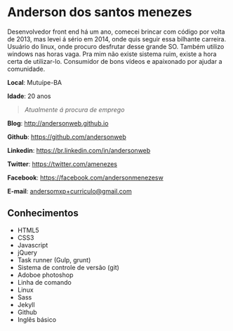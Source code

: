 # Anderson dos santos menezes

Desenvolvedor front end há um ano, comecei brincar com código por volta de 2013, mas levei á sério em 2014, onde quis seguir essa bilhante carreira. Usuário do linux, onde procuro desfrutar desse grande SO. Também utilizo windows nas horas vaga. Pra mim não existe sistema ruim, existe a hora certa de utilizar-lo. Consumidor de bons vídeos e apaixonado por ajudar a comunidade.

**Local**: Mutuípe-BA

**Idade**: 20 anos

> *Atualmente á procura de emprego*

**Blog**: http://andersonweb.github.io

**Github**: https://github.com/andersonweb

**Linkedin**: https://br.linkedin.com/in/andersonweb

**Twitter**: https://twitter.com/amenezes

**Facebook**: https://facebook.com/andersonmenezesw

**E-mail**: andersomxp+curriculo@gmail.com

## Conhecimentos
- HTML5
- CSS3
- Javascript
- jQuery
- Task runner (Gulp, grunt)
- Sistema de controle de versão (git)
- Adoboe photoshop
- Linha de comando
- Linux
- Sass
- Jekyll
- Github
- Inglês básico
